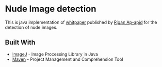 # Nude Image detection

This is java implementation of [whitpaper](http://citeseerx.ist.psu.edu/viewdoc/download?doi=10.1.1.96.9872&rep=rep1&type=pdf) published by [Rigan Ap-apid](https://www.linkedin.com/in/apapidr/) for the detection of nude images.

## Built With

* [ImageJ](https://imagej.nih.gov/ij/) - Image Processing Library in Java
* [Maven](https://maven.apache.org/) - Project Management and Comprehension Tool



